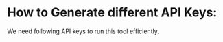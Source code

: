 <h1>How to Generate different API Keys:</h1>

We need following API keys to run this tool efficiently.
